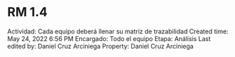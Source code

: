 # RM 1.4

Actividad: Cada equipo deberá llenar su matriz de trazabilidad
Created time: May 24, 2022 6:56 PM
Encargado: Todo el equipo
Etapa: Análisis
Last edited by: Daniel Cruz Arciniega
Property: Daniel Cruz Arciniega